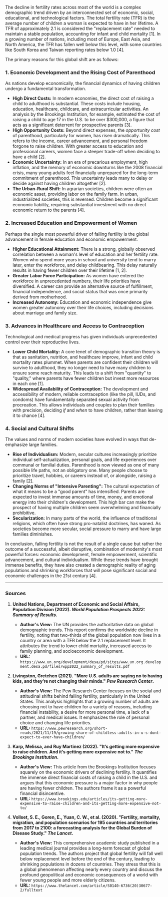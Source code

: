 The decline in fertility rates across most of the world is a complex demographic trend driven by an interconnected set of economic, social, educational, and technological factors. The total fertility rate (TFR) is the average number of children a woman is expected to have in her lifetime. A TFR of approximately 2.1 is considered the "replacement rate" needed to maintain a stable population, accounting for infant and child mortality [1]. In a growing number of nations, including most of Europe, East Asia, and North America, the TFR has fallen well below this level, with some countries like South Korea and Taiwan reporting rates below 1.0 [4].

The primary reasons for this global shift are as follows:

### 1. Economic Development and the Rising Cost of Parenthood
As nations develop economically, the financial dynamics of having children undergo a fundamental transformation.

*   **High Direct Costs:** In modern economies, the direct cost of raising a child to adulthood is substantial. These costs include housing, education, healthcare, childcare, and extracurricular activities. An analysis by the Brookings Institution, for example, estimated the cost of raising a child to age 17 in the U.S. to be over $300,000, a figure that acts as a significant deterrent for prospective parents [3].
*   **High Opportunity Costs:** Beyond direct expenses, the *opportunity cost* of parenthood, particularly for women, has risen dramatically. This refers to the income, career advancement, and personal freedom forgone to raise children. With greater access to education and professional careers, women face a steeper trade-off when deciding to have a child [2].
*   **Economic Uncertainty:** In an era of precarious employment, high inflation, and the memory of economic downturns like the 2008 financial crisis, many young adults feel financially unprepared for the long-term commitment of parenthood. This uncertainty leads many to delay or decide against having children altogether [2].
*   **The Urban-Rural Shift:** In agrarian societies, children were often an economic asset, providing labor on the family farm. In urban, industrialized societies, this is reversed. Children become a significant economic liability, requiring substantial investment with no direct economic return to the parents [4].

### 2. Increased Education and Empowerment of Women
Perhaps the single most powerful driver of falling fertility is the global advancement in female education and economic empowerment.

*   **Higher Educational Attainment:** There is a strong, globally observed correlation between a woman's level of education and her fertility rate. Women who spend more years in school and university tend to marry later, enter the workforce, and delay childbearing. This delay naturally results in having fewer children over their lifetime [1, 2].
*   **Greater Labor Force Participation:** As women have entered the workforce in unprecedented numbers, their life priorities have diversified. A career can provide an alternative source of fulfillment, financial independence, and social status that was once primarily derived from motherhood.
*   **Increased Autonomy:** Education and economic independence give women greater autonomy over their life choices, including decisions about marriage and family size.

### 3. Advances in Healthcare and Access to Contraception
Technological and medical progress has given individuals unprecedented control over their reproductive lives.

*   **Lower Child Mortality:** A core tenet of demographic transition theory is that as sanitation, nutrition, and healthcare improve, infant and child mortality rates plummet. When parents are confident their children will survive to adulthood, they no longer need to have many children to ensure some reach maturity. This leads to a shift from "quantity" to "quality," where parents have fewer children but invest more resources in each one [1].
*   **Widespread Availability of Contraception:** The development and accessibility of modern, reliable contraception (like the pill, IUDs, and condoms) have fundamentally separated sexual activity from procreation. This allows individuals and couples to plan their families with precision, deciding *if* and *when* to have children, rather than leaving it to chance [4].

### 4. Social and Cultural Shifts
The values and norms of modern societies have evolved in ways that de-emphasize large families.

*   **Rise of Individualism:** Modern, secular cultures increasingly prioritize individual self-actualization, personal goals, and life experiences over communal or familial duties. Parenthood is now viewed as one of many possible life paths, not an obligatory one. Many people choose to prioritize travel, hobbies, or careers instead of, or alongside, raising a family [2].
*   **Changing Norms of "Intensive Parenting":** The cultural expectation of what it means to be a "good parent" has intensified. Parents are expected to invest immense amounts of time, money, and emotional energy into their children's development. This high bar can make the prospect of having multiple children seem overwhelming and financially prohibitive.
*   **Secularization:** In many parts of the world, the influence of traditional religions, which often have strong pro-natalist doctrines, has waned. As societies become more secular, social pressure to marry and have large families diminishes.

In conclusion, falling fertility is not the result of a single cause but rather the outcome of a successful, albeit disruptive, combination of modernity's most powerful forces: economic development, female empowerment, scientific advancement, and cultural individualism. While these trends have brought immense benefits, they have also created a demographic reality of aging populations and shrinking workforces that will pose significant social and economic challenges in the 21st century [4].

---

### Sources

1.  **United Nations, Department of Economic and Social Affairs, Population Division (2022). *World Population Prospects 2022: Summary of Results*.**
    *   **Author's View:** The UN provides the authoritative data on global demographic trends. This report confirms the worldwide decline in fertility, noting that two-thirds of the global population now lives in a country or area with a TFR below the 2.1 replacement level. It attributes the trend to lower child mortality, increased access to family planning, and socioeconomic development.
    *   **URL:** `https://www.un.org/development/desa/pd/sites/www.un.org.development.desa.pd/files/wpp2022_summary_of_results.pdf`

2.  **Livingston, Gretchen (2021). "More U.S. adults are saying no to having kids, and they’re not changing their minds." *Pew Research Center*.**
    *   **Author's View:** The Pew Research Center focuses on the social and attitudinal shifts behind falling fertility, particularly in the United States. This analysis highlights that a growing number of adults are choosing not to have children for a variety of reasons, including financial instability, a desire for more personal time, a lack of a partner, and medical issues. It emphasizes the role of personal choice and changing life priorities.
    *   **URL:** `https://www.pewresearch.org/short-reads/2021/11/19/growing-share-of-childless-adults-in-u-s-dont-expect-to-ever-have-children/`

3.  **Karp, Melissa, and Ruy Martinez (2022). "It’s getting more expensive to raise children. And it’s getting more expensive not to." *The Brookings Institution*.**
    *   **Author's View:** This article from the Brookings Institution focuses squarely on the economic drivers of declining fertility. It quantifies the immense direct financial costs of raising a child in the U.S. and argues that this economic pressure is a major factor in why people are having fewer children. The authors frame it as a powerful financial disincentive.
    *   **URL:** `https://www.brookings.edu/articles/its-getting-more-expensive-to-raise-children-and-its-getting-more-expensive-not-to/`

4.  **Vollset, S. E., Goren, E., Yuan, C. W., et al. (2020). "Fertility, mortality, migration, and population scenarios for 195 countries and territories from 2017 to 2100: a forecasting analysis for the Global Burden of Disease Study." *The Lancet*.**
    *   **Author's View:** This comprehensive academic study published in a leading medical journal provides a long-term forecast of global population trends. The authors project that global fertility will fall well below replacement level before the end of the century, leading to shrinking populations in dozens of countries. They stress that this is a global phenomenon affecting nearly every country and discuss the profound geopolitical and economic consequences of a world with fewer young people and more elderly citizens.
    *   **URL:** `https://www.thelancet.com/article/S0140-6736(20)30677-2/fulltext`